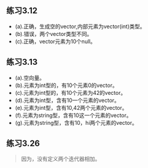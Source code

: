 ## 练习3.12
* (a).正确，生成空的vector,内部元素为vector(int)类型。
* (b).错误，两个vector类型不同。
* (c).正确，vector元素为10个null。
 
## 练习3.13
* (a).空向量。
* (b).元素为int型的，有10个元素0的vector。
* (c).元素为int型的，有10个元素为42的vector。
* (d).元素为int型，含有10一个元素的vector。
* (e).元素为int型，含有10,42两个元素的vector。
* (f).元素为string型，含有10这一个元素的vector。
* (g).元素为string型，含有10，hi两个元素的vector。
## 练习3.26
> 因为，没有定义两个迭代器相加。
